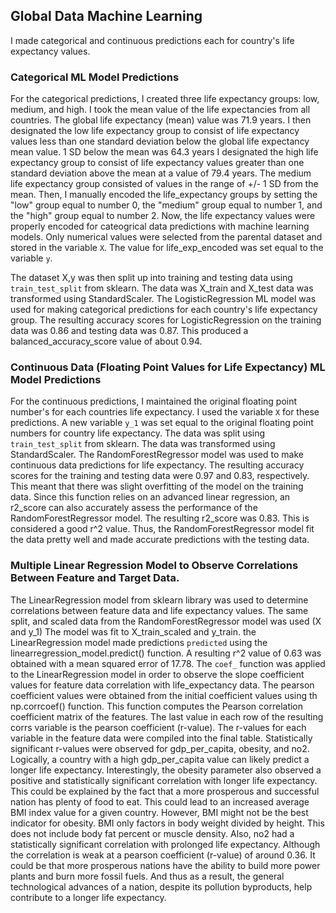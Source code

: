 ## Global Data Machine Learning
I made categorical and continuous predictions each for country's life expectancy values.

### Categorical ML Model Predictions
For the categorical predictions, I created three life expectancy groups: low, medium, and high.
I took the mean value of the life expectancies from all countries. The global life expectancy (mean) value was 71.9 years. I then designated the low life expectancy group to consist of life expectancy values less than one standard deviation below the global life expectancy mean value. 1 SD below the mean was 64.3 years I designated the high life expectancy group to consist of life expectancy values greater than one standard deviation above the mean at a value of 79.4 years. The medium life expectancy group consisted of values in the range of +/- 1 SD from the mean.
Then, I manually encoded the life_expectancy groups by setting the "low" group equal to number 0, the "medium" group equal to number 1, and the "high" group equal to number 2. Now, the life expectancy values were properly encoded for cateogrical data predictions with machine learning models.
Only numerical values were selected from the parental dataset and stored in the variable `X`. The value for life_exp_encoded was set equal to the variable `y`.

The dataset X,y was then split up into training and testing data using `train_test_split` from sklearn.
The data was X_train and X_test data was transformed using StandardScaler.
The LogisticRegression ML model was used for making categorical predictions for each country's life expectancy group.
The resulting accuracy scores for LogisticRegression on the training data was 0.86 and testing data was 0.87.
This produced a balanced_accuracy_score value of about 0.94.

### Continuous Data (Floating Point Values for Life Expectancy) ML Model Predictions
For the continuous predictions, I maintained the original floating point number's for each countries life expectancy.
I used the variable `X` for these predictions. A new variable `y_1` was set equal to the original floating point numbers for country life expectancy.
The data was split using `train_test_split` from sklearn.
The data was transformed using StandardScaler.
The RandomForestRegressor model was used to make continuous data predictions for life expectancy.
The resulting accuracy scores for the training and testing data were 0.97 and 0.83, respectively. This meant that there was slight overfitting of the model on the training data.
Since this function relies on an advanced linear regression, an r2_score can also accurately assess the performance of the RandomForestRegressor model.
The resulting r2_score was 0.83. This is considered a good r^2 value. Thus, the RandomForestRegressor model fit the data pretty well and made accurate predictions with the testing data.

### Multiple Linear Regression Model to Observe Correlations Between Feature and Target Data.
The LinearRegression model from sklearn library was used to determine correlations between feature data and life expectancy values.
The same split, and scaled data from the RandomForestRegressor model was used (X and y_1)
The model was fit to X_train_scaled and y_train. the LinearRegression model made predictions `predicted` using the linearregression_model.predict() function.
A resulting r^2 value of 0.63 was obtained with a mean squared error of 17.78.
The `coef_` function was applied to the LinearRegression model in order to observe the slope coefficient values for feature data correlation with life_expectancy data.
The pearson coefficient values were obtained from the initial coefficient values using th  np.corrcoef() function.
This function computes the Pearson correlation coefficient matrix of the features. The last value in each row of the resulting corrs variable is the pearson coefficient (r-value).
The r-values for each variable in the feature data were compiled into the final table.
Statistically significant r-values were observed for gdp_per_capita, obesity, and no2.
Logically, a country with a high gdp_per_capita value can likely predict a longer life expectancy.
Interestingly, the obesity parameter also observed a positive and statistically significant correlation with longer life expectancy.
This could be explained by the fact that a more prosperous and successful nation has plenty of food to eat. This could lead to an increased average BMI index value for a given country. However, BMI might not be the best indicator for obesity. BMI only factors in body weight divided by height. This does not include body fat percent or muscle density.
Also, no2 had a statistically significant correlation with prolonged life expectancy. Although the correlation is weak at a pearson coefficient (r-value) of around 0.36.
It could be that more prosperous nations have the ability to build more power plants and burn more fossil fuels. And thus as a result, the general technological advances of a nation, despite its pollution byproducts, help contribute to a longer life expectancy.
